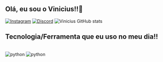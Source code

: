 ## Olá, eu sou o Vinicius!!👋
[![Instagram](https://img.shields.io/badge/Instagram-E4405F?style=for-the-badge&logo=instagram&logoColor=white)](https://instagram.com/vinissin._)
[![Discord](https://img.shields.io/badge/Discord-7289DA?style=for-the-badge&logo=discord&logoColor=white)](https://instagram.com/vinissin._)
![Vinicius GitHub stats](https://github-readme-stats.vercel.app/api?username=ViniciusVieira05&show_icons=true&theme=merko)

## Tecnologia/Ferramenta que eu uso no meu dia!!

<div style="display: inline block"><br/>
  <img align="center" alt="python" src="https://img.shields.io/badge/Python-3776AB?style=for-the-badge&logo=python&logoColor=white" />
  <img align="center" alt="python" src="https://img.shields.io/badge/Visual_Studio_Code-0078D4?style=for-the-badge&logo=visual%20studio%20code&logoColor=white" />
</div>
